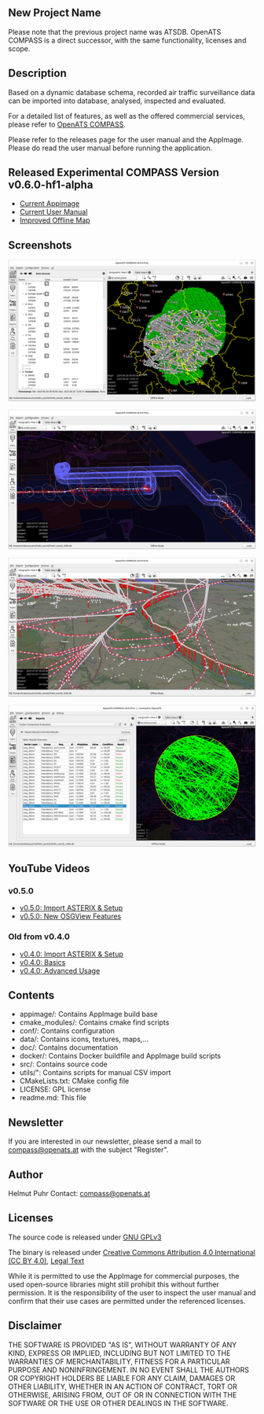 ## New Project Name
Please note that the previous project name was ATSDB. OpenATS COMPASS is a direct successor, with the same functionality, licenses and scope.

## Description
Based on a dynamic database schema, recorded air traffic surveillance data can be imported into database, analysed, inspected and evaluated.

For a detailed list of features, as well as the offered commercial services, please refer to [OpenATS COMPASS](https://www.openats.at/projects/compass/).

Please refer to the releases page for the user manual and the AppImage. Please do read the user manual before running the application.

## Released Experimental COMPASS Version v0.6.0-hf1-alpha
- [Current Appimage](https://github.com/hpuhr/COMPASS/releases/download/v0.6.0-alpha/COMPASS-v0.6.0-hf1-alpha.AppImage)
- [Current User Manual](https://github.com/hpuhr/COMPASS/releases/download/v0.6.0-alpha/user_manual_v0.6.0.pdf)
- [Improved Offline Map](https://github.com/hpuhr/COMPASS/releases/download/v0.5.4-beta/map_minimal_detailed.zip)


## Screenshots

![alt text](https://github.com/hpuhr/COMPASS/blob/master/doc/screenshots/app_ss1.png)

![alt text](https://github.com/hpuhr/COMPASS/blob/master/doc/screenshots/app_ss3.png)

![alt text](https://github.com/hpuhr/COMPASS/blob/master/doc/screenshots/app_ss2.png)

![alt text](https://github.com/hpuhr/COMPASS/blob/master/doc/screenshots/app_ss4.png)

## YouTube Videos
### v0.5.0
- [v0.5.0: Import ASTERIX & Setup](https://youtu.be/o1S3S9tcifA)
- [v0.5.0: New OSGView Features](https://youtu.be/c1v3tIjNLVM)

### Old from v0.4.0
- [v0.4.0: Import ASTERIX & Setup](https://youtu.be/QIMVb9HNBJc)
- [v0.4.0: Basics](https://youtu.be/ny47qrBlyfM)
- [v0.4.0: Advanced Usage](https://youtu.be/_L65VO8TsyE)


## Contents

- appimage/: Contains AppImage build base
- cmake_modules/: Contains cmake find scripts
- conf/: Contains configuration
- data/: Contains icons, textures, maps,...
- doc/: Contains documentation
- docker/: Contains Docker buildfile and AppImage build scripts
- src/: Contains source code
- utils/": Contains scripts for manual CSV import
- CMakeLists.txt: CMake config file
- LICENSE: GPL license
- readme.md: This file

## Newsletter
If you are interested in our newsletter, please send a mail to compass@openats.at with the subject "Register".

## Author
Helmut Puhr
Contact: compass@openats.at

## Licenses
The source code is released under [GNU GPLv3](https://www.gnu.org/licenses/gpl-3.0.en.html)

The binary is released under [Creative Commons Attribution 4.0 International (CC BY 4.0)](https://creativecommons.org/licenses/by/4.0/), [Legal Text](https://creativecommons.org/licenses/by/4.0/legalcode)

While it is permitted to use the AppImage for commercial purposes, the used open-source libraries might still prohibit this without further permission. It is the responsibility of the user to inspect the user manual and confirm that their use cases are permitted under the referenced licenses.

Disclaimer
----------

THE SOFTWARE IS PROVIDED "AS IS", WITHOUT WARRANTY OF ANY KIND, EXPRESS OR IMPLIED, INCLUDING BUT NOT LIMITED TO THE WARRANTIES OF MERCHANTABILITY, FITNESS FOR A PARTICULAR PURPOSE AND NONINFRINGEMENT. IN NO EVENT SHALL THE AUTHORS OR COPYRIGHT HOLDERS BE LIABLE FOR ANY CLAIM, DAMAGES OR OTHER LIABILITY, WHETHER IN AN ACTION OF CONTRACT, TORT OR OTHERWISE, ARISING FROM, OUT OF OR IN CONNECTION WITH THE SOFTWARE OR THE USE OR OTHER DEALINGS IN THE SOFTWARE.


